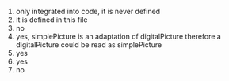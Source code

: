 1. only integrated into code, it is never defined
2. it is defined in this file
3. no
4. yes, simplePicture is an adaptation of digitalPicture therefore a digitalPicture could be read as simplePicture 
5. yes
6. yes
7. no